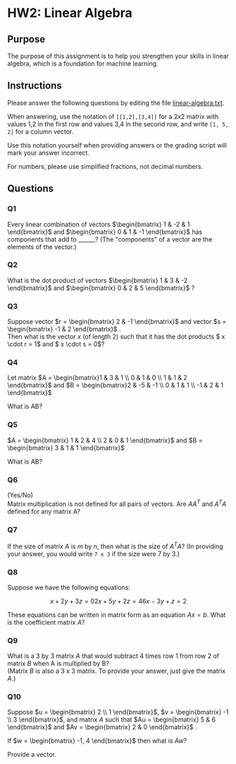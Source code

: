 # HW2: Linear Algebra

## Purpose
The purpose of this assignment is to help you strengthen your skills in linear algebra, which is a foundation for machine learning.

## Instructions
Please answer the following questions by editing the file [linear-algebra.txt](linear-algebra.txt).  

When answering, use the notation of `[[1,2],[3,4]]` for a 2x2 matrix with values 1,2 in the first row and values 3,4 in the second row, and write `[1, 5, 2]` for a column vector.  

Use this notation yourself when providing answers or the grading script will mark your answer incorrect.

For numbers, please use simplified fractions, not decimal numbers.


## Questions

### Q1
Every linear combination of vectors $\begin{bmatrix} 1 & -2 & 1 \end{bmatrix}$ and 
$\begin{bmatrix} 0 & 1 & -1 \end{bmatrix}$
has components that add to ______?  (The "components" of a vector are the elements of the vector.)


### Q2
What is the dot product of vectors 
$\begin{bmatrix} 1 & 3 & -2 \end{bmatrix}$
and 
$\begin{bmatrix} 0 & 2 & 5 \end{bmatrix}$
?


### Q3
Suppose vector 
$r = \begin{bmatrix} 2 & -1 \end{bmatrix}$ 
and vector 
$s = \begin{bmatrix} -1 & 2 \end{bmatrix}$
.  
Then what is the vector $x$ (of length 2) such that it has the dot products $ x \cdot r = 1$ and $ x \cdot s = 0$?


### Q4
Let matrix 
$A = \begin{bmatrix}1 & 3 & 1 \\ 0 & 1 & 0 \\ 1 & 1 & 2 \end{bmatrix}$
and
$B = \begin{bmatrix}2 & -5 & -1 \\ 0 & 1 & 1 \\ -1 & 2 & 1 \end{bmatrix}$

What is AB?


### Q5

$A = \begin{bmatrix} 1 & 2 & 4 \\ 2 & 0 & 1 \end{bmatrix}$
and
$B = \begin{bmatrix} 3 & 1 & 1 \end{bmatrix}$

What is AB?


### Q6

(Yes/No)  
Matrix multiplication is not defined for all pairs of vectors. Are $AA^{T}$ and $A^{T} A$ defined for any matrix A?


### Q7
If the size of matrix $A$ is $m$ by $n$, then what is the size of $A^{T} A$?  (In providing your answer, you would write `7 x 3` if the size were 7 by 3.)


### Q8

Suppose we have the following equations:

```math
x + 2y + 3z = 0

2x + 5y + 2z = 4

6x - 3y + z = 2
```

These equations can be written in matrix form as an equation $Ax = b$. 
What is the coefficient matrix $A$?


### Q9

What is a 3 by 3 matrix $A$ that would subtract 4 times row 1 from row 2 of matrix $B$ when A is multiplied by B?  
(Matrix $B$ is also a 3 x 3 matrix.  To provide your answer, just give the matrix $A$.)


### Q10

Suppose
$u = \begin{bmatrix} 2  \\ 1 \end{bmatrix}$,
$v = \begin{bmatrix} -1 \\ 3 \end{bmatrix}$,
and matrix $A$ such that
$Au = \begin{bmatrix} 5 & 6 \end{bmatrix}$
and
$Av = \begin{bmatrix} 2 & 0 \end{bmatrix}$
.

If
$w = \begin{bmatrix} -1, 4 \end{bmatrix}$
then what is $Aw$?

Provide a vector.
